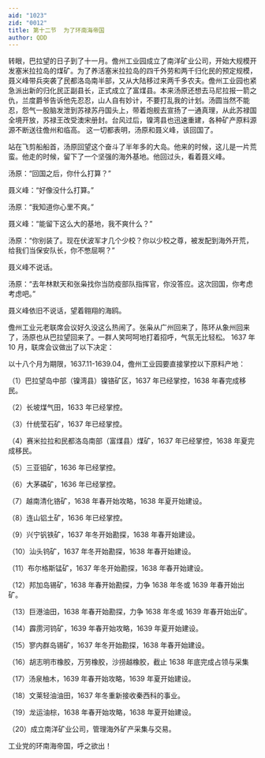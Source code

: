 ```yaml
---
aid: "1023"
zid: "0012"
title: 第十二节  为了环南海帝国
author: QDD
---
```


转眼，巴拉望的日子到了十一月。儋州工业园成立了南洋矿业公司，开始大规模开发塞米拉拉岛的煤矿。为了养活塞米拉拉岛的四千外劳和两千归化民的预定规模，聂义峰带兵突袭了民都洛岛南半部，又从大陆移过来两千多农夫。儋州工业园也紧急派出新的归化民正副县长，正式成立了富煤县。本来汤原还想去马尼拉报一箭之仇，兰度爵爷告诉他先忍忍，山人自有妙计，不要打乱我的计划。汤圆当然不能忍，怨气一股脑发泄到苏禄苏丹国头上，带着炮舰去宣扬了一通真理，从此苏禄国全境开放，苏禄王改受澳宋册封。台风过后，镍湾县也迅速重建，各种矿产原料源源不断送往儋州和临高。
这一切都表明，汤原和聂义峰，该回国了。

站在飞剪船船首，汤原回望这个奋斗了半年多的大岛。他来的时候，这儿是一片荒蛮。他走的时候，留下了一个坚强的海外基地。他回过头，看着聂义峰。

汤原：“回国之后，你什么打算？”

聂义峰：“好像没什么打算。”

汤原：“我知道你心里不爽。”

聂义峰：“能留下这么大的基地，我不爽什么？”

汤原：“你别装了。现在伏波军才几个少校？你以少校之尊，被发配到海外开荒，给我们当保安队长，你不憋屈啊？”

聂义峰不说话。

汤原：“去年林默天和张枭找你当防疫部队指挥官，你没答应。这次回国，你考虑考虑吧。”

聂义峰依旧不说话，望着翱翔的海鸥。

儋州工业元老联席会议好久没这么热闹了。张枭从广州回来了，陈环从象州回来了，汤原也从巴拉望回来了。一群人笑呵呵地打着招呼，气氛无比轻松。
1637 年 10 月，联席会议做出了以下决定：

以十八个月为期限，1637.11-1639.04，儋州工业园要直接掌控以下原料产地：

（1）巴拉望岛中部（镍湾县）镍铬矿区，1637 年已经掌控，1638 年春完成移民。

（2）长坡煤气田，1633 年已经掌控。

（3）什统莹石矿，1637 年已经掌控。

（4）赛米拉拉和民都洛岛南部（富煤县）煤矿，1637 年已经掌控，1638 年夏完成移民。

（5）三亚钼矿，1636 年已经掌控。

（6）大茅磷矿，1636 年已经掌控。

（7）越南清化铬矿，1638 年春开始攻略，1638 年夏开始建设。

（8）连山铝土矿，1636 年已经掌控。

（9）兴宁钒铁矿，1637 年冬开始勘探，1638 年春开始建设。

（10）汕头钨矿，1637 年冬开始勘探，1638 年春开始建设。

（11）布尔格斯锰矿，1637 年冬开始勘探，1638 年春开始建设。

（12）邦加岛锡矿，1638 年春开始勘探，力争 1638 年冬或 1639 年春开始出矿。

（13）巨港油田，1638 年春开始勘探，力争 1638 年冬或 1639 年春开始出矿。

（14）霹雳河钨矿，1639 年春开始攻略，1639 年夏开始建设。

（15）寥内群岛锡矿，1637 年冬开始勘探，1638 年春开始建设。

（16）胡志明市橡胶，万劳橡胶，沙捞越橡胶，截止 1638 年底完成占领与采集

（17）汤泉柚木，1639 年春开始攻略，1639 年夏开始建设。

（18）文莱轻油油田，1637 年冬重新接收秦西科的事业。

（19）龙运油棕，1638 年春开始攻略，1638 年夏开始建设。

（20）成立南洋矿业公司，管理海外矿产采集与交易。

工业党的环南海帝国，呼之欲出！
